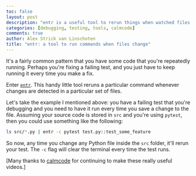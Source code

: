```yaml
---
toc: false
layout: post
description: "entr is a useful tool to rerun things when watched files change. It's especially useful when testing."
categories: [debugging, testing, tools, calmcode]
comments: true
author: Alex Strick van Linschoten
title: "entr: a tool to run commands when files change"
---
```


It's a fairly common pattern that you have some code that you're repeatedly running. Perhaps you're fixing a failing test, and you just have to keep running it every time you make a fix.

Enter [`entr`](http://eradman.com/entrproject/). This handy little tool reruns a particular command whenever changes are detected in a particular set of files.

Let's take the example I mentioned above: you have a failing test that you're debugging and you need to have it run every time you save a change to the file. Assuming your source code is stored in `src` and you're using `pytest`, then you could use something like the following:

```bash
ls src/*.py | entr -c pytest test.py::test_some_feature
```

So now, any time you change any Python file inside the `src` folder, it'll rerun your test. The `-c` flag will clear the terminal every time the test runs.

[Many thanks to [calmcode](https://calmcode.io/) for continuing to make these really useful videos.]